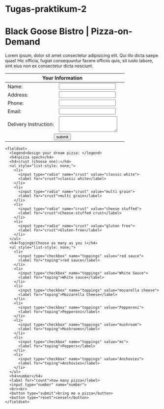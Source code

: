 # Tugas-praktikum-2
<!DOCTYPE html>
<html lang="en">
<head>
  <meta charset="UTF-8">
  <meta name="viewport" content="width=device-width, initial-scale=1.0">
  <title>tuga uaux 2</title>
</head>
<body>
  <h1>Black Goose Bistro | Pizza-on-Demand</h1>
  <p>Lorem ipsum, dolor sit amet consectetur adipisicing elit. Qui illo dicta saepe quas! Hic officia, fugiat consequuntur facere officiis quis, sit iusto labore, sint eius non ex consectetur dicta nesciunt.</p>
  <form action="praktikum 2 B.html" method="get">
    <table border="0">
      <thead>
        <tr>
          <th colspan="2">Your Information</th>
          <th></th>
        </tr>
      </thead>
      <tbody>
        <tr>
          <td><label for="name">Name:</label></td>
          <td><input type="text" name="name" required></td>
        </tr>
        <tr>
          <td><label for="address">Address:</label></td>
          <td><input type="text" name="address" required></td>
        </tr>
        <tr>
          <td><label for="phone">Phone:</label></td>
          <td><input type="tel" name="phone" required></td>
        </tr>
        <tr>
          <td><label for="email">Email:</label></td>
          <td><input type="email" name="email" required></td>
        </tr>
        <tr>
          <td><label for="delivery">Delivery Instruction:</label></td>
          <td><textarea name="delivery" cols="21" rows="3"></textarea></td>
        </tr>
        <tr>
          <td colspan="2" style="text-align: center;">
            <button type="submit">submit</button>
          </td>
        </tr>
      </tbody>
    </table>
    
    <fieldset>
      <legend>design your dream pizza: </legend>
      <h4>pizza spech</h4>
      <h4>crust (choose one):</h4>
      <ul style="list-style: none;">
        <li>
          <input type="radio" name="crust" value="classic white">
          <label for="crust">classic white</label>
        </li>
        <li>
          <input type="radio" name="crust" value="multi grain">
          <label for="crust">multi grain</label>
        </li>
        <li>
          <input type="radio" name="crust" value="cheese stuffed">
          <label for="crust">Cheese-stuffed crust</label>
        </li>
        <li>
          <input type="radio" name="crust" value="gluten free">
          <label for="crust">Gluten-free</label>
        </li>
      </ul>
      <h4>Topingb(Choose as many as you )</h4>
      <ul style="list-style: none;">
        <li>
          <input type="checkbox" name="toppings" value="red sauce">
          <label for="toping">red sauce</label>
        </li>
        <li>
          <input type="checkbox" name="toppings" value="White Sauce">
          <label for="toping">White sauce</label>
        </li>
        <li>
          <input type="checkbox" name="toppings" value="mozarella cheese">
          <label for="toping">Mozzarella Cheese</label>
        </li>
        <li>
          <input type="checkbox" name="toppings" value="Pepperoni">
          <label for="toping">Pepperoni</label>
        </li>
        <li>
          <input type="checkbox" name="toppings" value="mushroom">
          <label for="toping">Mushrooms</label>
        </li>
        <li>
          <input type="checkbox" name="toppings" value="mc">
          <label for="toping">Peppers</label>
        </li>
        <li>
          <input type="checkbox" name="toppings" value="Anchovies">
          <label for="toping">Anchovies</label>
        </li>
      </ul>
      <h4>number</h4>
      <label for="count">how many pizza</label>
      <input type="number" name="number">
      <br><br>
      <button type="submit">bring me a pizza</button>
      <button type="reset">censel</button>
    </fieldset>
  </form>
</body>
</html>

